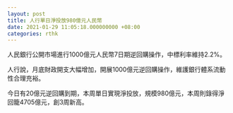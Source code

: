 ```yaml
---
layout: post
title: 人行單日淨投放980億元人民幣
date: 2021-01-29 11:05:18.000000000 +08:00
categories: rthk
---
```


人民銀行公開市場進行1000億元人民幣7日期逆回購操作，中標利率維持2.2%。

人行說，月底財政開支大幅增加，開展1000億元逆回購操作，維護銀行體系流動性合理充裕。

今日有20億元逆回購到期，本周單日實現淨投放，規模980億元，本周則錄得淨回籠4705億元，創3周新高。
